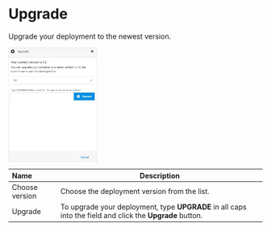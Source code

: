# Upgrade

Upgrade your deployment to the newest version.

<img src="../../../../images/upgradecontainer.jpg" alt="upgradecontainer" style="width: 35%; display: block"></a>

**Name** | **Description** 
:--- | ---
Choose version | Choose the deployment version from the list.
Upgrade | To upgrade your deployment, type **UPGRADE** in all caps into the field and click the **Upgrade** button.